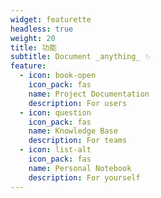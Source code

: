 ```yaml
---
widget: featurette
headless: true
weight: 20
title: 功能
subtitle: Document _anything_ ✨
feature:
  - icon: book-open
    icon_pack: fas
    name: Project Documentation
    description: For users
  - icon: question
    icon_pack: fas
    name: Knowledge Base
    description: For teams
  - icon: list-alt
    icon_pack: fas
    name: Personal Notebook
    description: For yourself
---
```


